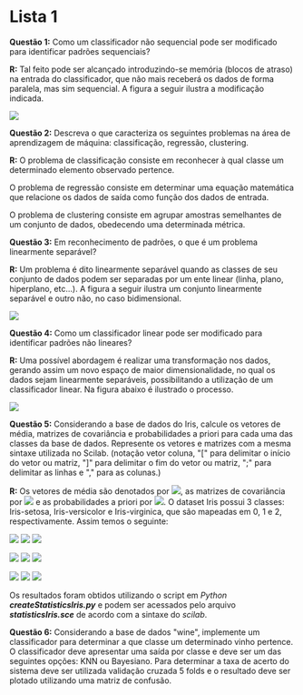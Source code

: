 # Lista 1 

**Questão 1:** Como um classificador não sequencial pode ser modificado para identificar padrões sequenciais?

**R:** Tal feito pode ser alcançado introduzindo-se memória (blocos de atraso) na entrada do classificador, que não mais receberá os dados de forma paralela, mas sim sequencial. A figura a seguir ilustra a modificação indicada.

![](https://user-images.githubusercontent.com/48038742/124295644-78b4e900-db2f-11eb-95e5-89fb556c3cee.png)



**Questão 2:** Descreva o que caracteriza os seguintes problemas na área de aprendizagem de máquina: classificação, regressão, clustering.

**R:** O problema de classificação consiste em reconhecer à qual classe um determinado elemento observado pertence.

O problema de regressão consiste em determinar uma equação matemática que relacione os dados de saída como função dos dados de entrada.

O problema de clustering consiste em agrupar amostras semelhantes de um conjunto de dados, obedecendo uma determinada métrica.




**Questão 3:** Em reconhecimento de padrões, o que é um problema linearmente separável?

**R:** Um problema é dito linearmente separável quando as classes de seu conjunto de dados podem ser separadas por um ente linear (linha, plano, hiperplano, etc...). A figura a seguir ilustra um conjunto linearmente separável e outro não, no caso bidimensional.

![](https://jtsulliv.github.io/images/perceptron/linsep_new.png?raw=True)



**Questão 4:** Como um classificador linear pode ser modificado para identificar padrões não lineares?

**R:** Uma possível abordagem é realizar uma transformação nos dados, gerando assim um novo espaço de maior dimensionalidade, no qual os dados sejam linearmente separáveis, possibilitando a utilização de um classificador linear. Na figura abaixo é ilustrado o processo.

![](https://miro.medium.com/max/1400/1*zWzeMGyCc7KvGD9X8lwlnQ.png)



**Questão 5:** Considerando a base de dados do Iris, calcule os vetores de média, matrizes de covariância e probabilidades a priori para cada uma das classes da base de dados. Represente os vetores e matrizes com a mesma sintaxe utilizada no Scilab. (notação vetor coluna, "[" para delimitar o início do vetor ou matriz, "]" para delimitar o fim do vetor ou matriz, ";" para delimitar as linhas e "," para as colunas.)

**R:** Os vetores de média são denotados por ![](https://latex.codecogs.com/gif.download?%5Cbar%7B%5Cmathbf%7Bx%7D%7D_i), as matrizes de covariância por ![](https://latex.codecogs.com/gif.download?%5Cmathbf%7B%5CSigma%7D_i) e as probabilidades a priori por ![](https://latex.codecogs.com/gif.download?p_0). O dataset Iris possui 3 classes: Iris-setosa, Iris-versicolor e Iris-virginica, que são mapeadas em 0, 1 e 2, respectivamente. Assim temos o seguinte:


![](https://latex.codecogs.com/gif.download?%5Cbar%7B%5Cmathbf%7Bx%7D%7D_0%20%3D%20%5Cbegin%7Bbmatrix%7D%205.006%5C%5C%203.418%5C%5C%201.464%5C%5C%200.244%20%5Cend%7Bbmatrix%7D)   ![](https://latex.codecogs.com/gif.download?%5Cmathbf%7B%5CSigma%7D_0%20%3D%20%5Cbegin%7Bbmatrix%7D%200.12424898%20%26%200.10029796%20%26%200.01613878%20%26%200.01054694%5C%5C%200.10029796%20%26%200.14517959%20%26%200.01168163%20%26%200.01143673%5C%5C%200.01613878%20%26%200.01168163%20%26%200.03010612%20%26%200.00569796%5C%5C%200.01054694%20%26%200.01143673%20%26%200.00569796%20%26%200.01149388%20%5Cend%7Bbmatrix%7D)   ![](https://latex.codecogs.com/gif.download?p_0%20%3D%20%5Cfrac%7B1%7D%7B3%7D)


![](https://latex.codecogs.com/gif.download?%5Cbar%7B%5Cmathbf%7Bx%7D%7D_1%20%3D%20%5Cbegin%7Bbmatrix%7D%206.588%5C%5C%202.974%5C%5C%205.552%5C%5C%202.026%20%5Cend%7Bbmatrix%7D)   ![](https://latex.codecogs.com/gif.download?%5Cmathbf%7B%5CSigma%7D_1%20%3D%20%5Cbegin%7Bbmatrix%7D%200.40434286%20%26%200.09376327%20%26%200.3032898%20%26%200.04909388%5C%5C%200.09376327%20%26%200.10400408%20%26%200.07137959%20%26%200.04762857%5C%5C%200.3032898%20%26%200.07137959%20%26%200.30458776%20%26%200.04882449%5C%5C%200.04909388%20%26%200.04762857%20%26%200.04882449%20%26%200.07543265%20%5Cend%7Bbmatrix%7D)   ![](https://latex.codecogs.com/gif.download?p_1%20%3D%20%5Cfrac%7B1%7D%7B3%7D)


![](https://latex.codecogs.com/gif.download?%5Cbar%7B%5Cmathbf%7Bx%7D%7D_2%20%3D%20%5Cbegin%7Bbmatrix%7D%206.588%5C%5C%202.974%5C%5C%205.552%5C%5C%202.026%20%5Cend%7Bbmatrix%7D)   ![](https://latex.codecogs.com/gif.download?%5Cmathbf%7B%5CSigma%7D_2%20%3D%20%5Cbegin%7Bbmatrix%7D%200.40434286%20%26%200.09376327%20%26%200.3032898%20%26%200.04909388%5C%5C%200.09376327%20%26%200.10400408%20%26%200.07137959%20%26%200.04762857%5C%5C%200.3032898%20%26%200.07137959%20%26%200.30458776%20%26%200.04882449%5C%5C%200.04909388%20%26%200.04762857%20%26%200.04882449%20%26%200.07543265%20%5Cend%7Bbmatrix%7D)   ![](https://latex.codecogs.com/gif.download?p_2%20%3D%20%5Cfrac%7B1%7D%7B3%7D)

Os resultados foram obtidos utilizando o script em _Python_ **_createStatisticsIris.py_** e podem ser acessados pelo arquivo **_statisticsIris.sce_**  de acordo com a sintaxe do _scilab_.



**Questão 6:** Considerando a base de dados "wine", implemente um classificador para determinar a que classe um determinado vinho pertence. O classificador deve apresentar uma saída por classe e deve ser um das seguintes opções: KNN ou Bayesiano. Para determinar a taxa de acerto do sistema deve ser utilizada validação cruzada 5 folds e o resultado deve ser plotado utilizando uma matriz de confusão.

